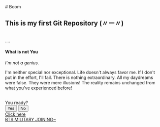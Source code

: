 <!DOCTYPE html>
<html>
  <head>
    <body> 
# Boom
      <background-image:-webkin-linear-gradient(left,white,#DAD8C9,#9A9498);
        font-size:40pt>
<h2>This is my first Git Repository (〃ー〃) </h2>
<br>....
<br>
<h4>What is not You</h4> <i>I'm not a genius.</i>
<br>
<p>I'm neither special nor exceptional.
Life doesn't always favor me. If I don't put in the effort, I'll fail. There is nothing extraordinary.
All my daydreams were false. They were mere illusions!
The reality remains unchanged from what you've experienced before!</p>
<br>You ready?<br>
<button>Yes</button>
<button>No</button>
<br> <a href="https://youtube.com/channel/UCLkAepWjdylmXSltofFvsYQ">Click here</a>
<br> <a href= "https://economictimes.indiatimes.com/magazines/panache/bts-members-to-enlist-in-military-by-end-of-2023-armys-get-emotional-on-twitter/articleshow/101111368.cms?from=mdr">BTS MILITARY JOINING~</a>
    </body>
  </head>
</html>
